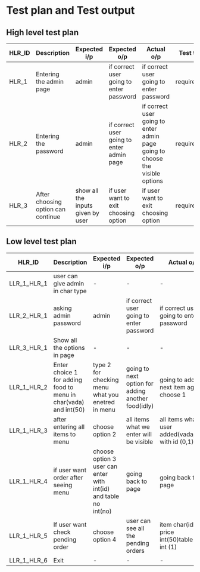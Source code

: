 # Test plan and Test output #
## High level test plan ##
|HLR_ID|	Description|	Expected i/p	|Expected o/p	|Actual o/p|	Test type|
|----|----|----|----|----|----|
|HLR_1|	Entering the admin page|admin|if correct user going to enter password|if correct user going to enter password|requirement|
|HLR_2|	Entering the password|admin|if correct user going to enter admin page|if correct user going to enter admin page going to choose the visible options|requirement|
|HLR_3|After choosing option can continue|show all the inputs given by user|if user want to exit choosing option|if user want to exit choosing option|requirement

## Low level test plan ##
|HLR_ID|	Description	|Expected i/p|	Expected o/p|	Actual o/p|	Test type|
|----|----|----|----|----|----|
|LLR_1_HLR_1|user can give admin in char type|-|-|-|-|			
|LLR_2_HLR_1|asking admin password|admin|if correct user going to enter password|if correct user going to  enter password|requirement|
|LLR_3_HLR_1|Show all the options in page|-|-|-|-|
|LLR_1_HLR_2|Enter choice 1 for adding food to menu in char(vada) and int(50)|type 2 for checking menu what you enetred in menu| going to next option for adding another food(idly)|going to add next item again choose 1|requirement|
|LLR_1_HLR_3|after entering all items to menu|choose option 2|all items what we enter will be visible|all items what user added(vada,idly) with id (0,1)|requirment|
|LLR_1_HLR_4|if user want order after seeing menu|choose option 3 user can enter with int(id) and table no int(no)|going back to page|going back to page|requirement|
|LLR_1_HLR_5|If user want check pending order|choose option 4|user can see all the pending orders |item char(idly) price int(50)table no int (1)|requirement|
|LLR_1_HLR_6|Exit|-|-|-|-|
